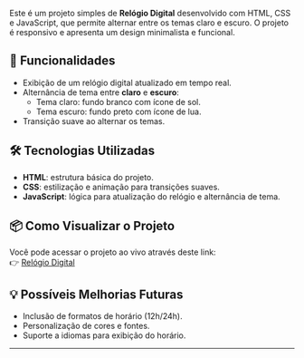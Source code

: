 Este é um projeto simples de **Relógio Digital** desenvolvido com HTML, CSS e JavaScript, que permite alternar entre os temas claro e escuro. O projeto é responsivo e apresenta um design minimalista e funcional.

## 🚀 Funcionalidades
- Exibição de um relógio digital atualizado em tempo real.
- Alternância de tema entre **claro** e **escuro**:
  - Tema claro: fundo branco com ícone de sol.
  - Tema escuro: fundo preto com ícone de lua.
- Transição suave ao alternar os temas.

## 🛠️ Tecnologias Utilizadas
- **HTML**: estrutura básica do projeto.
- **CSS**: estilização e animação para transições suaves.
- **JavaScript**: lógica para atualização do relógio e alternância de tema.

## 📦 Como Visualizar o Projeto
Você pode acessar o projeto ao vivo através deste link:  
👉 [Relógio Digital](https://amandalisboa-ramos.github.io/RelogioDigital/)

## 💡 Possíveis Melhorias Futuras
- Inclusão de formatos de horário (12h/24h).
- Personalização de cores e fontes.
- Suporte a idiomas para exibição do horário.

---

